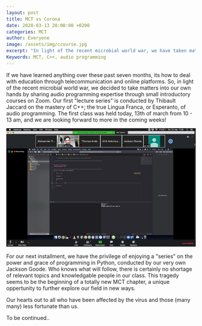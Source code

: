 ```yaml
---
layout: post
title: MCT vs Corona 
date: 2020-03-13 20:00:00 +0200
categories: MCT
author: Everyone
image: /assets/img/ccourse.jpg
excerpt: "In light of the recent microbial world war, we have taken matters into our own hands by sharing audio programming expertise through small introductory courses on Zoom."
Keywords: MCT, C++, audio programming
--- 
```


If we have learned anything over these past seven months, its how to deal with education through telecommunication and online platforms. So, in light of the recent microbial world war, we decided to take matters into our own hands by sharing audio programming expertise through small introductory courses on Zoom. Our first "lecture series" is conducted by Thibault Jaccard on the mastery of C++; the true Lingua Franca, or Esperanto, of audio programming. The first class was held today, 13th of march from 10 - 13 am, and we are looking forward to more in the coming weeks!

![c++ course](/assets/img/ccourse.jpg) 

For our next installment, we have the privilege of enjoying a "series" on the power and grace of programming in Python, conducted by our very own Jackson Goode. Who knows what will follow, there is certainly no shortage of relevant topics and knowledgable people in our class. This tragedy seems to be the beginning of a totally new MCT chapter, a unique oppertunity to further explore our field in new ways. 

Our hearts out to all who have been affected by the virus and those (many many) less fortunate than us.

To be continued..
